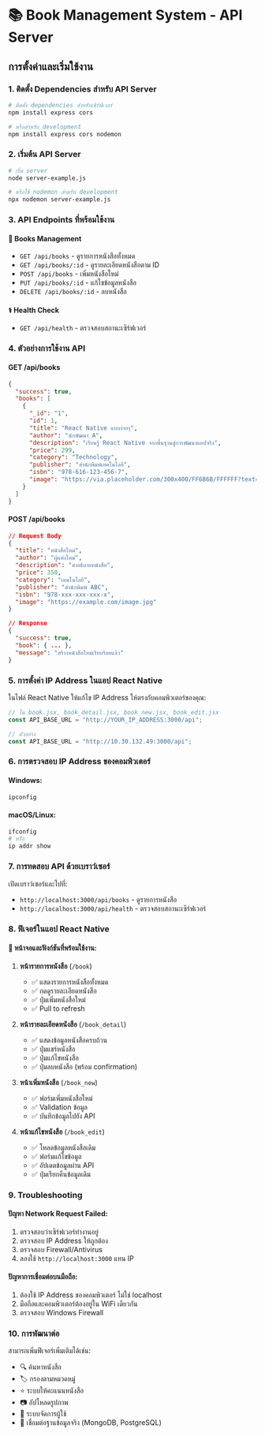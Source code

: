 # 📚 Book Management System - API Server

## การตั้งค่าและเริ่มใช้งาน

### 1. ติดตั้ง Dependencies สำหรับ API Server

```bash
# ติดตั้ง dependencies สำหรับเซิร์ฟเวอร์
npm install express cors

# หรือสำหรับ development
npm install express cors nodemon
```

### 2. เริ่มต้น API Server

```bash
# เริ่ม server
node server-example.js

# หรือใช้ nodemon สำหรับ development
npx nodemon server-example.js
```

### 3. API Endpoints ที่พร้อมใช้งาน

#### 📖 Books Management

- `GET /api/books` - ดูรายการหนังสือทั้งหมด
- `GET /api/books/:id` - ดูรายละเอียดหนังสือตาม ID
- `POST /api/books` - เพิ่มหนังสือใหม่
- `PUT /api/books/:id` - แก้ไขข้อมูลหนังสือ
- `DELETE /api/books/:id` - ลบหนังสือ

#### ⚕️ Health Check

- `GET /api/health` - ตรวจสอบสถานะเซิร์ฟเวอร์

### 4. ตัวอย่างการใช้งาน API

#### GET /api/books

```json
{
  "success": true,
  "books": [
    {
      "_id": "1",
      "id": 1,
      "title": "React Native แบบง่ายๆ",
      "author": "นักพัฒนา A",
      "description": "เรียนรู้ React Native จากพื้นฐานสู่การพัฒนาแอปจริง",
      "price": 299,
      "category": "Technology",
      "publisher": "สำนักพิมพ์เทคโนโลยี",
      "isbn": "978-616-123-456-7",
      "image": "https://via.placeholder.com/300x400/FF6B6B/FFFFFF?text=React+Native"
    }
  ]
}
```

#### POST /api/books

```json
// Request Body
{
  "title": "หนังสือใหม่",
  "author": "ผู้แต่งใหม่",
  "description": "คำอธิบายหนังสือ",
  "price": 350,
  "category": "เทคโนโลยี",
  "publisher": "สำนักพิมพ์ ABC",
  "isbn": "978-xxx-xxx-xxx-x",
  "image": "https://example.com/image.jpg"
}

// Response
{
  "success": true,
  "book": { ... },
  "message": "สร้างหนังสือใหม่เรียบร้อยแล้ว"
}
```

### 5. การตั้งค่า IP Address ในแอป React Native

ในไฟล์ React Native ให้แก้ไข IP Address ให้ตรงกับคอมพิวเตอร์ของคุณ:

```javascript
// ใน book.jsx, book_detail.jsx, book_new.jsx, book_edit.jsx
const API_BASE_URL = "http://YOUR_IP_ADDRESS:3000/api";

// ตัวอย่าง
const API_BASE_URL = "http://10.30.132.49:3000/api";
```

### 6. การตรวจสอบ IP Address ของคอมพิวเตอร์

#### Windows:

```cmd
ipconfig
```

#### macOS/Linux:

```bash
ifconfig
# หรือ
ip addr show
```

### 7. การทดสอบ API ด้วยเบราว์เซอร์

เปิดเบราว์เซอร์และไปที่:

- `http://localhost:3000/api/books` - ดูรายการหนังสือ
- `http://localhost:3000/api/health` - ตรวจสอบสถานะเซิร์ฟเวอร์

### 8. ฟีเจอร์ในแอป React Native

#### 📱 หน้าจอและฟังก์ชันที่พร้อมใช้งาน:

1. **หน้ารายการหนังสือ** (`/book`)

   - ✅ แสดงรายการหนังสือทั้งหมด
   - ✅ กดดูรายละเอียดหนังสือ
   - ✅ ปุ่มเพิ่มหนังสือใหม่
   - ✅ Pull to refresh

2. **หน้ารายละเอียดหนังสือ** (`/book_detail`)

   - ✅ แสดงข้อมูลหนังสือครบถ้วน
   - ✅ ปุ่มแชร์หนังสือ
   - ✅ ปุ่มแก้ไขหนังสือ
   - ✅ ปุ่มลบหนังสือ (พร้อม confirmation)

3. **หน้าเพิ่มหนังสือ** (`/book_new`)

   - ✅ ฟอร์มเพิ่มหนังสือใหม่
   - ✅ Validation ข้อมูล
   - ✅ บันทึกข้อมูลไปยัง API

4. **หน้าแก้ไขหนังสือ** (`/book_edit`)
   - ✅ โหลดข้อมูลหนังสือเดิม
   - ✅ ฟอร์มแก้ไขข้อมูล
   - ✅ อัปเดตข้อมูลผ่าน API
   - ✅ ปุ่มเรียกคืนข้อมูลเดิม

### 9. Troubleshooting

#### ปัญหา Network Request Failed:

1. ตรวจสอบว่าเซิร์ฟเวอร์ทำงานอยู่
2. ตรวจสอบ IP Address ให้ถูกต้อง
3. ตรวจสอบ Firewall/Antivirus
4. ลองใช้ `http://localhost:3000` แทน IP

#### ปัญหาการเชื่อมต่อบนมือถือ:

1. ต้องใช้ IP Address ของคอมพิวเตอร์ ไม่ใช่ localhost
2. มือถือและคอมพิวเตอร์ต้องอยู่ใน WiFi เดียวกัน
3. ตรวจสอบ Windows Firewall

### 10. การพัฒนาต่อ

สามารถเพิ่มฟีเจอร์เพิ่มเติมได้เช่น:

- 🔍 ค้นหาหนังสือ
- 🏷️ กรองตามหมวดหมู่
- ⭐ ระบบให้คะแนนหนังสือ
- 📷 อัปโหลดรูปภาพ
- 👤 ระบบจัดการผู้ใช้
- 💾 เชื่อมต่อฐานข้อมูลจริง (MongoDB, PostgreSQL)
